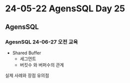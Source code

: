 # 24-05-22 AgensSQL Day 25

## AgensSQL 

### AgesnSQL 24-06-27 오전 교육

- Shared Buffer
  - 세그먼트
  - 버킷수 와 버퍼수의 관계

실제 사례와 장점 유의점

